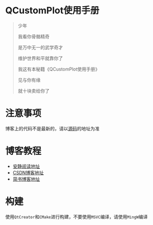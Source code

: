 # QCustomPlot使用手册

> 少年
> 
> 我看你骨骼精奇
>
> 是万中无一的武学奇才
> 
> 维护世界和平就靠你了
> 
> 我这有本秘籍《QCustomPlot使用手册》
> 
> 见与你有缘
> 
> 就十块卖给你了

# 注意事项

博客上的代码不是最新的，请以[源码](https://github.com/lancelot-Yagami/QCustomPlot-Manual.git)的地址为准

# 博客教程

- [安静阅读地址](https://lancelot-yagami.github.io/QCustomPlot-Manual)
- [CSDN博客地址](https://blog.csdn.net/qq10097355/category_9801691.html)
- [简书博客地址](https://www.jianshu.com/nb/43912120)


# 构建

使用`QtCreator`和`CMake`进行构建，不要使用`MSVC`编译，请使用`MingW`编译